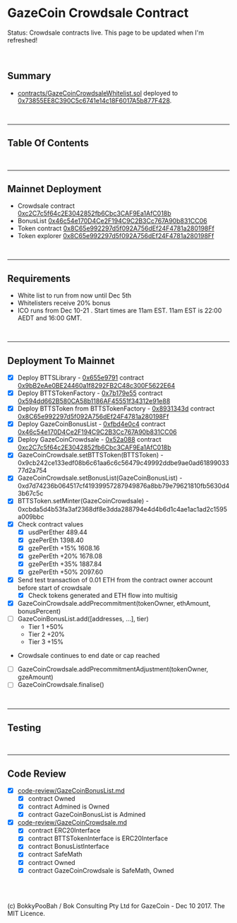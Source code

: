 # GazeCoin Crowdsale Contract

Status: Crowdsale contracts live. This page to be updated when I'm refreshed!

<br />

## Summary

* [contracts/GazeCoinCrowdsaleWhitelist.sol](contracts/GazeCoinCrowdsaleWhitelist.sol) deployed to [0x73855EE8C390C5c6741e14c18F6017A5b877F428](https://etherscan.io/address/0x73855ee8c390c5c6741e14c18f6017a5b877f428#code).

<br />

<hr />

## Table Of Contents

<br />

<hr />

## Mainnet Deployment

* Crowdsale contract [0xc2C7c5f64c2E3042852fb6Cbc3CAF9Ea1AfC018b](https://etherscan.io/address/0xc2C7c5f64c2E3042852fb6Cbc3CAF9Ea1AfC018b)
* BonusList [0x46c54e170D4Ce2F194C9C2B3Cc767A90b831CC06](https://etherscan.io/address/0x46c54e170D4Ce2F194C9C2B3Cc767A90b831CC06)
* Token contract [0x8C65e992297d5f092A756dEf24F4781a280198Ff](https://etherscan.io/address/0x8C65e992297d5f092A756dEf24F4781a280198Ff)
* Token explorer [0x8C65e992297d5f092A756dEf24F4781a280198Ff](https://etherscan.io/token/0x8C65e992297d5f092A756dEf24F4781a280198Ff)

<br />

<hr />

## Requirements

* White list to run from now until Dec 5th
* Whitelisters receive 20% bonus
* ICO runs from Dec 10-21 . Start times are 11am EST. 11am EST is 22:00 AEDT and 16:00 GMT.

<br />

<hr />

## Deployment To Mainnet

* [x] Deploy BTTSLibrary - [0x655e9791](https://etherscan.io/tx/0x655e97912f8b1a0778897f46bc0e366f4029bbdb8ede92aa25ad14b71d8982b7) contract [0x9bB2eAe0BE24460a1f8292FB2C48c300F5622E64](https://etherscan.io/address/0x9bb2eae0be24460a1f8292fb2c48c300f5622e64)
* [x] Deploy BTTSTokenFactory - [0x7b179e55](https://etherscan.io/tx/0x7b179e5557202390c481c4523424054085a25d5f3908d38cedf4acba7fda6c88) contract [0x594dd662B580CA58b1186AF45551f34312e91e88](https://etherscan.io/address/0x594dd662b580ca58b1186af45551f34312e91e88)
* [x] Deploy BTTSToken from BTTSTokenFactory - [0x8931343d](https://etherscan.io/tx/0x8931343d0b2bc0791f5e7ce23f5ae538463233ac953b14bbb3ae847bfce75d75) contract [0x8C65e992297d5f092A756dEf24F4781a280198Ff](https://etherscan.io/address/0x8C65e992297d5f092A756dEf24F4781a280198Ff)
* [x] Deploy GazeCoinBonusList - [0xfbd4e0c4](https://etherscan.io/tx/0xfbd4e0c42787aea99db1c270cdcfdc25558a3217530a072c21c93cee24462a84) contract [0x46c54e170D4Ce2F194C9C2B3Cc767A90b831CC06](https://etherscan.io/address/0x46c54e170D4Ce2F194C9C2B3Cc767A90b831CC06)
* [x] Deploy GazeCoinCrowdsale - [0x52a088](https://etherscan.io/tx/0x52a088e7fea4ad19495268e8bad7e5092d2f715896f204c7edcf023c7967b0c0) contract [0xc2C7c5f64c2E3042852fb6Cbc3CAF9Ea1AfC018b](https://etherscan.io/address/0xc2C7c5f64c2E3042852fb6Cbc3CAF9Ea1AfC018b)
* [x] GazeCoinCrowdsale.setBTTSToken(BTTSToken) - 0x9cb242ce133edf08b6c61aa6c6c56479c49992ddbe9ae0ad6189903377d2a754
* [x] GazeCoinCrowdsale.setBonusList(GazeCoinBonusList) - 0xd7d74236b064517cf41939957287949876a8bb79e79621810fb5630d43b67c5c
* [x] BTTSToken.setMinter(GazeCoinCrowdsale) - 0xcbda5d4b53fa3af2368df8e3dda288794e4d4b6d1c4ae1ac1ad2c1595a009bbc
* [x] Check contract values
  * [x] usdPerEther 489.44
  * [x] gzePerEth 1398.40
  * [x] gzePerEth +15% 1608.16
  * [x] gzePerEth +20% 1678.08
  * [x] gzePerEth +35% 1887.84
  * [x] gzePerEth +50% 2097.60
* [x] Send test transaction of 0.01 ETH from the contract owner account before start of crowdsale
  * [x] Check tokens generated and ETH flow into multisig
* [x] GazeCoinCrowdsale.addPrecommitment(tokenOwner, ethAmount, bonusPercent)
* [ ] GazeCoinBonusList.add([addresses, ...], tier)
  * Tier 1 +50%
  * Tier 2 +20%
  * Tier 3 +15%
* Crowdsale continues to end date or cap reached
* [ ] GazeCoinCrowdsale.addPrecommitmentAdjustment(tokenOwner, gzeAmount)
* [ ] GazeCoinCrowdsale.finalise()

<br />

<hr />

## Testing

<br />

<hr />

## Code Review

* [x] [code-review/GazeCoinBonusList.md](code-review/GazeCoinBonusList.md)
  * [x] contract Owned
  * [x] contract Admined is Owned
  * [x] contract GazeCoinBonusList is Admined
* [x] [code-review/GazeCoinCrowdsale.md](code-review/GazeCoinCrowdsale.md)
  * [x] contract ERC20Interface
  * [x] contract BTTSTokenInterface is ERC20Interface
  * [x] contract BonusListInterface
  * [x] contract SafeMath
  * [x] contract Owned
  * [x] contract GazeCoinCrowdsale is SafeMath, Owned

<br />

<br />

(c) BokkyPooBah / Bok Consulting Pty Ltd for GazeCoin - Dec 10 2017. The MIT Licence.
